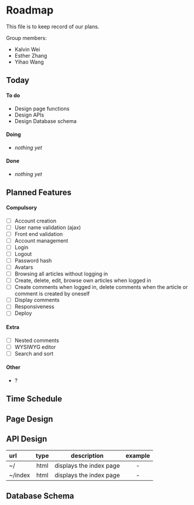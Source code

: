 # Roadmap

This file is to keep record of our plans.

Group members:
- Kalvin Wei
- Esther Zhang
- Yihao Wang

## Today

#### To do
- Design page functions
- Design APIs
- Design Database schema

#### Doing
- *nothing yet*

#### Done
- *nothing yet*

## Planned Features
#### Compulsory
- [ ] Account creation
- [ ] User name validation (ajax)
- [ ] Front end validation
- [ ] Account management
- [ ] Login
- [ ] Logout
- [ ] Password hash
- [ ] Avatars
- [ ] Browsing all articles without logging in
- [ ] Create, delete, edit, browse own articles when logged in
- [ ] Create comments when logged in, delete comments when the article or comment is created by oneself
- [ ] Display comments
- [ ] Responsiveness
- [ ] Deploy

#### Extra
- [ ] Nested comments
- [ ] WYSIWYG editor
- [ ] Search and sort

#### Other
- ?

## Time Schedule

## Page Design



## API Design
| url | type | description | example |
|:---|:---:|:---:|:---:|
| ~/ | html | displays the index page | - |
| ~/index | html | displays the index page | - | 

## Database Schema

